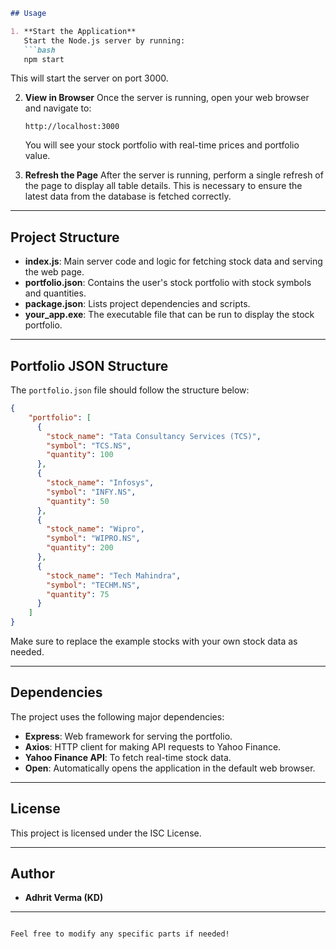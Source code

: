 ```markdown
## Usage

1. **Start the Application**
   Start the Node.js server by running:
   ```bash
   npm start
   ```
   This will start the server on port 3000.

2. **View in Browser**
   Once the server is running, open your web browser and navigate to:
   ```
   http://localhost:3000
   ```
   You will see your stock portfolio with real-time prices and portfolio value.

3. **Refresh the Page**
   After the server is running, perform a single refresh of the page to display all table details. This is necessary to ensure the latest data from the database is fetched correctly.

---

## Project Structure

- **index.js**: Main server code and logic for fetching stock data and serving the web page.
- **portfolio.json**: Contains the user's stock portfolio with stock symbols and quantities.
- **package.json**: Lists project dependencies and scripts.
- **your_app.exe**: The executable file that can be run to display the stock portfolio.

---

## Portfolio JSON Structure

The `portfolio.json` file should follow the structure below:

```json
{
    "portfolio": [
      {
        "stock_name": "Tata Consultancy Services (TCS)",
        "symbol": "TCS.NS",
        "quantity": 100
      },
      {
        "stock_name": "Infosys",
        "symbol": "INFY.NS",
        "quantity": 50
      },
      {
        "stock_name": "Wipro",
        "symbol": "WIPRO.NS",
        "quantity": 200
      },
      {
        "stock_name": "Tech Mahindra",
        "symbol": "TECHM.NS",
        "quantity": 75
      }
    ]
}
```

Make sure to replace the example stocks with your own stock data as needed.

---

## Dependencies

The project uses the following major dependencies:
- **Express**: Web framework for serving the portfolio.
- **Axios**: HTTP client for making API requests to Yahoo Finance.
- **Yahoo Finance API**: To fetch real-time stock data.
- **Open**: Automatically opens the application in the default web browser.

---

## License

This project is licensed under the ISC License.

---

## Author

- **Adhrit Verma (KD)**

---
```

Feel free to modify any specific parts if needed!

